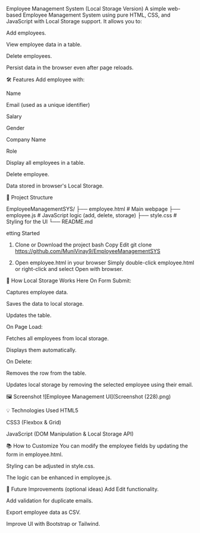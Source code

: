Employee Management System (Local Storage Version)
A simple web-based Employee Management System using pure HTML, CSS, and JavaScript with Local Storage support.
It allows you to:

Add employees.

View employee data in a table.

Delete employees.

Persist data in the browser even after page reloads.

🛠 Features
Add employee with:

Name

Email (used as a unique identifier)

Salary

Gender

Company Name

Role

Display all employees in a table.

Delete employee.

Data stored in browser's Local Storage.

📁 Project Structure

EmployeeManagementSYS/
├── employee.html     # Main webpage
├── employee.js       # JavaScript logic (add, delete, storage)
├── style.css         # Styling for the UI
└── README.md

etting Started
1. Clone or Download the project
bash
Copy
Edit
git clone <https://github.com/MuniVinay9/EmployeeManagementSYS>


2. Open employee.html in your browser
Simply double-click employee.html or right-click and select Open with browser.


💾 How Local Storage Works Here
On Form Submit:

Captures employee data.

Saves the data to local storage.

Updates the table.

On Page Load:

Fetches all employees from local storage.

Displays them automatically.

On Delete:

Removes the row from the table.

Updates local storage by removing the selected employee using their email.

🖼 Screenshot
![Employee Management UI](Screenshot (228).png)

💡 Technologies Used
HTML5

CSS3 (Flexbox & Grid)

JavaScript (DOM Manipulation & Local Storage API)

📚 How to Customize
You can modify the employee fields by updating the form in employee.html.

Styling can be adjusted in style.css.

The logic can be enhanced in employee.js.

🌟 Future Improvements (optional ideas)
Add Edit functionality.

Add validation for duplicate emails.

Export employee data as CSV.

Improve UI with Bootstrap or Tailwind.